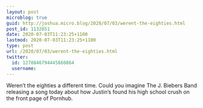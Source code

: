 ```yaml
---
layout: post
microblog: true
guid: http://joshua.micro.blog/2020/07/03/werent-the-eighties.html
post_id: 1132851
date: 2020-07-03T11:23:25+1100
lastmod: 2020-07-03T11:23:25+1100
type: post
url: /2020/07/03/werent-the-eighties.html
twitter:
  id: 1278846794445860864
  username: 
---
```

Weren’t the eighties a different time. Could you imagine The J. Biebers Band releasing a song today about how Justin’s found his high school crush on the front page of Pornhub.
